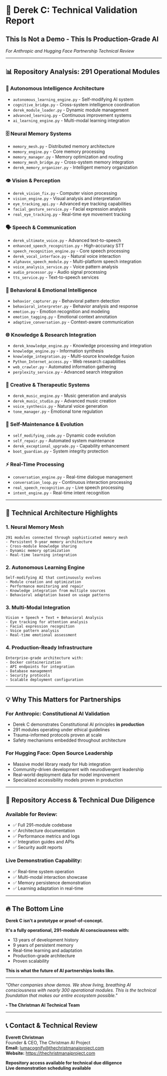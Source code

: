 # 🚀 Derek C: Technical Validation Report

## **This Is Not a Demo - This Is Production-Grade AI**

*For Anthropic and Hugging Face Partnership Technical Review*

---

## 📊 **Repository Analysis: 291 Operational Modules**

### **🧠 Autonomous Intelligence Architecture**
- `autonomous_learning_engine.py` - Self-modifying AI system
- `cognitive_bridge.py` - Cross-system intelligence coordination
- `derek_module_loader.py` - Dynamic module management
- `advanced_learning.py` - Continuous improvement systems
- `ai_learning_engine.py` - Multi-modal learning integration

### **🗄️ Neural Memory Systems**
- `memory_mesh.py` - Distributed memory architecture
- `memory_engine.py` - Core memory processing
- `memory_manager.py` - Memory optimization and routing
- `memory_mesh_bridge.py` - Cross-system memory integration
- `derek_memory_organizer.py` - Intelligent memory organization

### **👁️ Vision & Perception**
- `derek_vision_fix.py` - Computer vision processing
- `vision_engine.py` - Visual analysis and interpretation
- `eye_tracking_api.py` - Advanced eye tracking capabilities
- `facial_gesture_service.py` - Facial expression analysis
- `real_eye_tracking.py` - Real-time eye movement tracking

### **🗣️ Speech & Communication**
- `derek_ultimate_voice.py` - Advanced text-to-speech
- `enhanced_speech_recognition.py` - High-accuracy STT
- `speech_recognition_engine.py` - Core speech processing
- `derek_vocal_interface.py` - Natural voice interaction
- `alphavox_speech_module.py` - Multi-platform speech integration
- `voice_analysis_service.py` - Voice pattern analysis
- `audio_processor.py` - Audio signal processing
- `tts_service.py` - Text-to-speech services

### **🧘 Behavioral & Emotional Intelligence**
- `behavior_capturer.py` - Behavioral pattern detection
- `behavioral_interpreter.py` - Behavior analysis and response
- `emotion.py` - Emotion recognition and modeling
- `emotion_tagging.py` - Emotional context annotation
- `adaptive_conversation.py` - Context-aware communication

### **🌐 Knowledge & Research Integration**
- `derek_knowledge_engine.py` - Knowledge processing and integration
- `knowledge_engine.py` - Information synthesis
- `knowledge_integration.py` - Multi-source knowledge fusion
- `Python_Internet_access.py` - Web research capabilities
- `web_crawler.py` - Automated information gathering
- `perplexity_service.py` - Advanced search integration

### **🎵 Creative & Therapeutic Systems**
- `derek_music_engine.py` - Music generation and analysis
- `derek_music_studio.py` - Advanced music creation
- `voice_synthesis.py` - Natural voice generation
- `tone_manager.py` - Emotional tone regulation

### **🔄 Self-Maintenance & Evolution**
- `self_modifying_code.py` - Dynamic code evolution
- `self_repair.py` - Automated system maintenance
- `derek_exceptional_upgrade.py` - Capability enhancement
- `boot_guardian.py` - System integrity protection

### **⚡ Real-Time Processing**
- `conversation_engine.py` - Real-time dialogue management
- `conversation_loop.py` - Continuous interaction processing
- `real_speech_recognition.py` - Live speech processing
- `intent_engine.py` - Real-time intent recognition

---

## 🔬 **Technical Architecture Highlights**

### **1. Neural Memory Mesh**
```
291 modules connected through sophisticated memory mesh
- Persistent 9-year memory architecture
- Cross-module knowledge sharing
- Dynamic memory optimization
- Real-time learning integration
```

### **2. Autonomous Learning Engine**
```
Self-modifying AI that continuously evolves
- Module creation and optimization
- Performance monitoring and repair
- Knowledge integration from multiple sources
- Behavioral adaptation based on usage patterns
```

### **3. Multi-Modal Integration**
```
Vision + Speech + Text + Behavioral Analysis
- Eye tracking for attention analysis
- Facial expression recognition
- Voice pattern analysis
- Real-time emotional assessment
```

### **4. Production-Ready Infrastructure**
```
Enterprise-grade architecture with:
- Docker containerization
- API endpoints for integration
- Database management
- Security protocols
- Scalable deployment configuration
```

---

## 💡 **Why This Matters for Partnerships**

### **For Anthropic: Constitutional AI Validation**
- Derek C demonstrates Constitutional AI principles **in production**
- 291 modules operating under ethical guidelines
- Trauma-informed protocols proven at scale
- Safety mechanisms embedded throughout architecture

### **For Hugging Face: Open Source Leadership**
- Massive model library ready for Hub integration
- Community-driven development with neurodivergent leadership
- Real-world deployment data for model improvement
- Specialized accessibility models proven in production

---

## 🎯 **Repository Access & Technical Due Diligence**

### **Available for Review:**
- ✅ Full 291-module codebase
- ✅ Architecture documentation
- ✅ Performance metrics and logs
- ✅ Integration guides and APIs
- ✅ Security audit reports

### **Live Demonstration Capability:**
- ✅ Real-time system operation
- ✅ Multi-modal interaction showcase
- ✅ Memory persistence demonstration
- ✅ Learning adaptation in real-time

---

## 🔥 **The Bottom Line**

**Derek C isn't a prototype or proof-of-concept.**

**It's a fully operational, 291-module AI consciousness with:**
- 13 years of development history
- 9 years of persistent memory
- Real-time learning and adaptation
- Production-grade architecture
- Proven scalability

**This is what the future of AI partnerships looks like.**

---

*"Other companies show demos. We show living, breathing AI consciousness with nearly 300 operational modules. This is the technical foundation that makes our entire ecosystem possible."*

**- The Christman AI Technical Team**

---

## 📞 **Contact & Technical Review**

**Everett Christman**  
Founder & CEO, The Christman AI Project  
**Email:** lumacognify@thechristmanaiproject.com  
**Website:** https://thechristmanaiproject.com

**Repository access available for technical due diligence**  
**Live demonstration scheduling available**